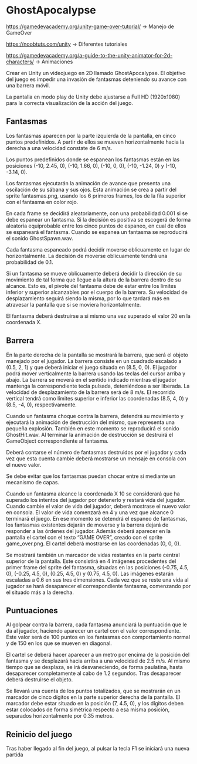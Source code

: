# GhostApocalypse

https://gamedevacademy.org/unity-game-over-tutorial/ -> Manejo de GameOver

https://noobtuts.com/unity -> Diferentes tutoriales

https://gamedevacademy.org/a-guide-to-the-unity-animator-for-2d-characters/ -> Animaciones

Crear en Unity un videojuego en 2D llamado GhostApocalypse. El objetivo del juego es impedir
una invasión de fantasmas deteniendo su avance con una barrera móvil.

La pantalla en modo play de Unity debe ajustarse a Full HD (1920x1080) para la correcta
visualización de la acción del juego.

## Fantasmas
Los fantasmas aparecen por la parte izquierda de la pantalla, en cinco puntos predefinidos. A partir
de ellos se mueven horizontalmente hacia la derecha a una velocidad constate de 6 m/s.

Los puntos predefinidos donde se espanean los fantasmas están en las posiciones (-10, 2.45, 0),
(-10, 1.66, 0), (-10, 0, 0), (-10, -1.24, 0) y (-10, -3.14, 0).

Los fantasmas ejecutarán la animación de avance que presenta una oscilación de su sábana y sus
ojos. Esta animación se crea a partir del sprite fantasmas.png, usando los 6 primeros frames, los
de la fila superior con el fantasma en color rojo.

En cada frame se decidirá aleatoriamente, con una probabilidad 0.001 si se debe espanear un
fantasma. Si la decisión es positiva se escogerá de forma aleatoria equiprobable entre los cinco
puntos de espaneo, en cual de ellos se espaneará el fantasma. Cuando se espanea un fantasma se
reproducirá el sonido GhostSpawn.wav.

Cada fantasma espaneado podrá decidir moverse oblicuamente en lugar de horizontalmente. La
decisión de moverse oblicuamente tendrá una probabilidad de 0.1.

Si un fantasma se mueve oblicuamente deberá decidir la dirección de su movimiento de tal forma
que llegue a la altura de la barrera dentro de su alcance. Esto es, el pivote del fantasma debe de estar
entre los límites inferior y superior alcanzables por el cuerpo de la barrera. Su velocidad de
desplazamiento seguirá siendo la misma, por lo que tardará más en atravesar la pantalla que si se
moviera horizontalmente.

El fantasma deberá destruirse a si mismo una vez superado el valor 20 en la coordenada X.

## Barrera
En la parte derecha de la pantalla se mostrará la barrera, que será el objeto manejado por el jugador.
La barrera consiste en un cuadrado escalado a (0.5, 2, 1) y que deberá iniciar el juego situada
en (8.5, 0, 0). El jugador podrá mover verticalmente la barrera usando las teclas del cursor
arriba y abajo. La barrera se moverá en el sentido indicado mientras el jugador mantenga la
correspondiente tecla pulsada, deteniéndose a ser liberada. La velocidad de desplazamiento de la
barrera será de 8 m/s. El recorrido vertical tendrá como límites superior e inferior las coordenadas
(8.5, 4, 0) y (8.5, -4, 0), respectivamente.

Cuando un fantasma choque contra la barrera, detendrá su movimiento y ejecutará la animación de
destrucción del mismo, que representa una pequeña explosión. También en este momento se
reproducirá el sonido GhostHit.wav. Al terminar la animación de destrucción se destruirá el
GameObject correspondiente al fantasma.

Deberá contarse el número de fantasmas destruidos por el jugador y cada vez que esta cuenta
cambie deberá mostrarse un mensaje en consola con el nuevo valor.

Se debe evitar que los fantasmas puedan chocar entre si mediante un mecanismo de capas.

Cuando un fantasma alcance la coordenada X 10 se considerará que ha superado los intentos del
jugador por detenerlo y restará vida del jugador. Cuando cambie el valor de vida del jugador, deberá
mostrase el nuevo valor en consola. El valor de vida comenzará en 4 y una vez que alcance 0
terminará el juego. En ese momento se detendrá el espaneo de fantasmas, los fantasmas existentes
dejarán de moverse y la barrera dejará de responder a las órdenes del jugador. Además deberá
aparecer en la pantalla el cartel con el texto “GAME OVER”, creado con el sprite game_over.png.
El cartel deberá mostrarse en las coordenadas (0, 0, 0).

Se mostrará también un marcador de vidas restantes en la parte central superior de la pantalla. Este
consistirá en 4 imágenes procedentes del primer frame del sprite del fantasma, situadas en las
posiciones (-0.75, 4.5, 0), (-0.25, 4.5, 0), (0.25, 4.5, 0) y (0.75, 4.5, 0). Las
imágenes estarán escaladas a 0.6 en sus tres dimensiones. Cada vez que se reste una vida al jugador se
hará desaparecer el correspondiente fantasma, comenzando por el situado más a la derecha.

## Puntuaciones
Al golpear contra la barrera, cada fantasma anunciará la puntuación que le da al jugador, haciendo
aparecer un cartel con el valor correspondiente. Este valor será de 100 puntos en los fantasmas con
comportamiento normal y de 150 en los que se mueven en diagonal.

El cartel se deberá hacer aparecer a un metro por encima de la posición del fantasma y se desplazará
hacia arriba a una velocidad de 2.5 m/s. Al mismo tiempo que se desplaza, se irá desvaneciendo, de
forma paulatina, hasta desaparecer completamente al cabo de 1.2 segundos. Tras desaparecer
deberá destruirse el objeto.

Se llevará una cuenta de los puntos totalizados, que se mostrarán en un marcador de cinco dígitos en
la parte superior derecha de la pantalla. El marcador debe estar situado en la posición (7, 4.5, 0),
y los dígitos deben estar colocados de forma simétrica respecto a esa misma posición, separados
horizontalmente por 0.35 metros.

## Reinicio del juego
Tras haber llegado al fin del juego, al pulsar la tecla F1 se iniciará una nueva partida
